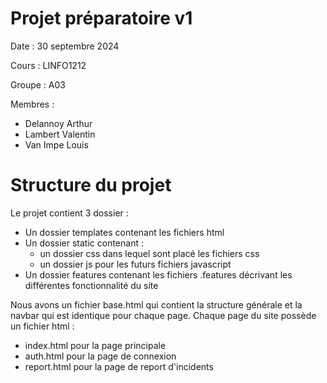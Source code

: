 # Projet préparatoire v1
Date : 30 septembre 2024

Cours : LINFO1212

Groupe : A03

Membres :
- Delannoy Arthur
- Lambert Valentin
- Van Impe Louis

# Structure du projet
Le projet contient 3 dossier :
- Un dossier templates contenant les fichiers html
- Un dossier static contenant :
    - un dossier css dans lequel sont placé les fichiers css 
    - un dossier js pour les futurs fichiers javascript
- Un dossier features contenant les fichiers .features décrivant les différentes fonctionnalité du site

Nous avons un fichier base.html qui contient la structure générale et la navbar qui est identique pour chaque page.
Chaque page du site possède un fichier html :
- index.html pour la page principale
- auth.html pour la page de connexion
- report.html pour la page de report d'incidents